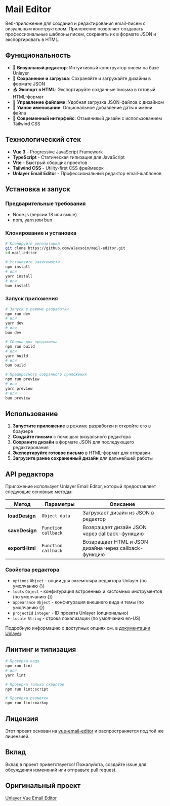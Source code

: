# Mail Editor

Веб-приложение для создания и редактирования email-писем с визуальным конструктором. Приложение позволяет создавать профессиональные шаблоны писем, сохранять их в формате JSON и экспортировать в HTML.

## Функциональность

- 🎨 **Визуальный редактор**: Интуитивный конструктор писем на базе Unlayer
- 💾 **Сохранение и загрузка**: Сохраняйте и загружайте дизайны в формате JSON
- 📤 **Экспорт в HTML**: Экспортируйте созданные письма в готовый HTML-формат
- 📁 **Управление файлами**: Удобная загрузка JSON-файлов с дизайном
- 📅 **Умное именование**: Опциональное добавление даты к имени файла
- 🎯 **Современный интерфейс**: Отзывчивый дизайн с использованием Tailwind CSS

## Технологический стек

- **Vue 3** - Progressive JavaScript Framework
- **TypeScript** - Статическая типизация для JavaScript
- **Vite** - Быстрый сборщик проектов
- **Tailwind CSS** - Utility-first CSS фреймворк
- **Unlayer Email Editor** - Профессиональный редактор email-шаблонов

## Установка и запуск

### Предварительные требования

- Node.js (версии 18 или выше)
- npm, yarn или bun

### Клонирование и установка

```bash
# Клонируйте репозиторий
git clone https://github.com/alexsoin/mail-editor.git
cd mail-editor

# Установите зависимости
npm install
# или
yarn install
# или
bun install
```

### Запуск приложения

```bash
# Запуск в режиме разработки
npm run dev
# или
yarn dev
# или
bun dev

# Сборка для продакшена
npm run build
# или
yarn build
# или
bun build

# Предпросмотр собранного приложения
npm run preview
# или
yarn preview
# или
bun preview
```

## Использование

1. **Запустите приложение** в режиме разработки и откройте его в браузере
2. **Создайте письмо** с помощью визуального редактора
3. **Сохраните дизайн** в формате JSON для последующего редактирования
4. **Экспортируйте готовое письмо** в HTML-формат для отправки
5. **Загрузите ранее сохраненный дизайн** для дальнейшей работы

## API редактора

Приложение использует Unlayer Email Editor, который предоставляет следующие основные методы:

| Метод | Параметры | Описание |
|-------|-----------|----------|
| **loadDesign** | `Object data` | Загружает дизайн из JSON в редактор |
| **saveDesign** | `Function callback` | Возвращает дизайн JSON через callback-функцию |
| **exportHtml** | `Function callback` | Возвращает HTML и JSON дизайна через callback-функцию |

### Свойства редактора

- `options` `Object` - опции для экземпляра редактора Unlayer (по умолчанию {})
- `tools` `Object` - конфигурация встроенных и кастомных инструментов (по умолчанию {})
- `appearance` `Object` - конфигурация внешнего вида и темы (по умолчанию {})
- `projectId` `Integer` - ID проекта Unlayer (опционально)
- `locale` `String` - строка локализации (по умолчанию en-US)

Подробную информацию о доступных опциях см. в [документации Unlayer](https://docs.unlayer.com/).

## Линтинг и типизация

```bash
# Проверка кода
npm run lint
# или
yarn lint

# Проверка только скриптов
npm run lint:script

# Проверка разметки
npm run lint:markup
```

## Лицензия

Этот проект основан на [vue-email-editor](https://github.com/unlayer/vue-email-editor) и распространяется под той же лицензией.

## Вклад

Вклад в проект приветствуется! Пожалуйста, создайте issue для обсуждения изменений или отправьте pull request.

## Оригинальный проект

[Unlayer Vue Email Editor](https://github.com/unlayer/vue-email-editor)

